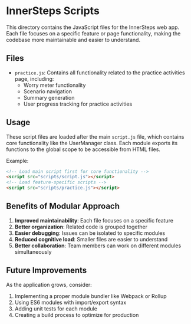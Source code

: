 # InnerSteps Scripts

This directory contains the JavaScript files for the InnerSteps web app. Each file focuses on a specific feature or page functionality, making the codebase more maintainable and easier to understand.

## Files

- `practice.js`: Contains all functionality related to the practice activities page, including:
  - Worry meter functionality
  - Scenario navigation
  - Summary generation
  - User progress tracking for practice activities

## Usage

These script files are loaded after the main `script.js` file, which contains core functionality like the UserManager class. Each module exports its functions to the global scope to be accessible from HTML files.

Example:

```html
<!-- Load main script first for core functionality -->
<script src="scripts/script.js"></script>
<!-- Load feature-specific scripts -->
<script src="scripts/practice.js"></script>
```

## Benefits of Modular Approach

1. **Improved maintainability**: Each file focuses on a specific feature
2. **Better organization**: Related code is grouped together
3. **Easier debugging**: Issues can be isolated to specific modules
4. **Reduced cognitive load**: Smaller files are easier to understand
5. **Better collaboration**: Team members can work on different modules simultaneously

## Future Improvements

As the application grows, consider:

1. Implementing a proper module bundler like Webpack or Rollup
2. Using ES6 modules with import/export syntax
3. Adding unit tests for each module
4. Creating a build process to optimize for production 